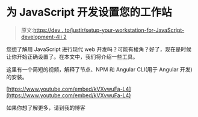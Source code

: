 # 为 JavaScript 开发设置您的工作站

> 原文:[https://dev . to/justir/setup-your-workstation-for-JavaScript-development-4li 2](https://dev.to/juristr/setup-your-workstation-for-javascript-development-4li2)

您想了解用 JavaScript 进行现代 web 开发吗？可能有棱角？好了，现在是时候让你开始正确设置了。在本文中，我们将介绍一些工具。

这里有一个简短的视频，解释了节点、NPM 和 Angular CLI(用于 Angular 开发)的安装。

[https://www.youtube.com/embed/kVXvwuFa-L4](https://www.youtube.com/embed/kVXvwuFa-L4)

如果你想了解更多，请到我的博客